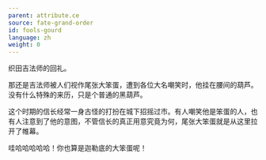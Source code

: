 ```yaml
---
parent: attribute.ce
source: fate-grand-order
id: fools-gourd
language: zh
weight: 0
---
```


织田吉法师的回礼。

那还是吉法师被人们视作尾张大笨蛋，遭到各位大名嘲笑时，他挂在腰间的葫芦。没有什么特殊的来历，只是个普通的黑葫芦。

这个时期的信长经常一身古怪的打扮在城下招摇过市。有人嘲笑他是笨蛋的人，也有人注意到了他的意图，不管信长的真正用意究竟为何，尾张大笨蛋就是从这里拉开了帷幕。

哇哈哈哈哈哈！你也算是迦勒底的大笨蛋呢！
